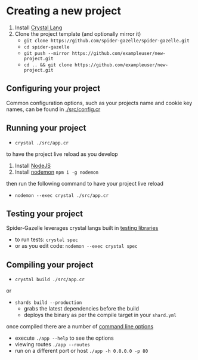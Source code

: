 # Creating a new project

1. Install [Crystal Lang](https://crystal-lang.org/)
1. Clone the project template (and optionally mirror it)
   * `git clone https://github.com/spider-gazelle/spider-gazelle.git`
   * `cd spider-gazelle`
   * `git push --mirror https://github.com/exampleuser/new-project.git`
   * `cd .. && git clone https://github.com/exampleuser/new-project.git`

## Configuring your project

Common configuration options, such as your projects name and cookie key names, can be found in [./src/config.cr](https://github.com/spider-gazelle/spider-gazelle/blob/master/src/config.cr)

## Running your project

* `crystal ./src/app.cr`

to have the project live reload as you develop

1. Install [NodeJS](https://nodejs.org/)
1. Install [nodemon](https://github.com/remy/nodemon) `npm i -g nodemon`

then run the following command to have your project live reload

* `nodemon --exec crystal ./src/app.cr`

## Testing your project

Spider-Gazelle leverages crystal langs built in [testing libraries](https://crystal-lang.org/docs/guides/testing.html)

* to run tests: `crystal spec`
* or as you edit code: `nodemon --exec crystal spec`

## Compiling your project

* `crystal build ./src/app.cr`

or

* `shards build --production`
  * grabs the latest dependencies before the build
  * deploys the binary as per the compile target in your `shard.yml`

once compiled there are a number of [command line options](https://github.com/spider-gazelle/spider-gazelle/blob/master/src/app.cr#L8)

* execute `./app --help` to see the options
* viewing routes `./app --routes`
* run on a different port or host `./app -h 0.0.0.0 -p 80`
